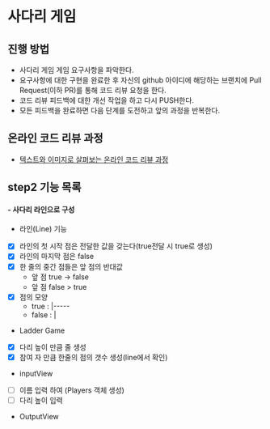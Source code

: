 # 사다리 게임
## 진행 방법
* 사다리 게임 게임 요구사항을 파악한다.
* 요구사항에 대한 구현을 완료한 후 자신의 github 아이디에 해당하는 브랜치에 Pull Request(이하 PR)를 통해 코드 리뷰 요청을 한다.
* 코드 리뷰 피드백에 대한 개선 작업을 하고 다시 PUSH한다.
* 모든 피드백을 완료하면 다음 단계를 도전하고 앞의 과정을 반복한다.

## 온라인 코드 리뷰 과정
* [텍스트와 이미지로 살펴보는 온라인 코드 리뷰 과정](https://github.com/nextstep-step/nextstep-docs/tree/master/codereview)


##  step2 기능 목록

#### - 사다리 라인으로 구성 

* 라인(Line) 기능  
 - [x] 라인의 첫 시작 점은 전달한 값을 갖는다(true전달 시 true로 생성)
 - [x] 라인의 마지막 점은 false
 - [x] 한 줄의 중간 점들은 앞 점의 반대값
   - 앞 점 true -> false 
   - 앞 점 false > true 
 - [x] 점의 모양 
   - true : |-----
   - false : |   
 * Ladder Game
 - [x] 다리 높이 만큼 줄 생성
 - [x] 참여 자 만큼 한줄의 점의 갯수 생성(line에서 확인)

* inputView 
 - [ ] 이름 입력 하여 (Players 객체 생성)
 - [ ] 다리 높이 입력

* OutputView

